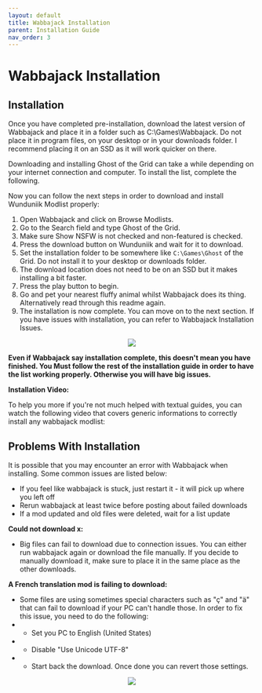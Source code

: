 ```yaml
---
layout: default
title: Wabbajack Installation
parent: Installation Guide
nav_order: 3
---
```


# Wabbajack Installation

## Installation

Once you have completed pre-installation, download the latest version of Wabbajack and place it in a folder such as C:\Games\Wabbajack. Do not place it in program files, on your desktop or in your downloads folder. I recommend placing it on an SSD as it will work quicker on there.

Downloading and installing Ghost of the Grid can take a while depending on your internet connection and computer. To install the list, complete the following.

Now you can follow the next steps in order to download and install Wunduniik Modlist properly:
1. Open Wabbajack and click on Browse Modlists.
2. Go to the Search field and type Ghost of the Grid.
3. Make sure Show NSFW is not checked and non-featured is checked.
5. Press the download button on Wunduniik and wait for it to download.
6. Set the installation folder to be somewhere like `C:\Games\Ghost` of the Grid. Do not install it to your desktop or downloads folder.
7. The download location does not need to be on an SSD but it makes installing a bit faster.
8. Press the play button to begin.
9. Go and pet your nearest fluffy animal whilst Wabbajack does its thing. Alternatively read through this readme again.
10. The installation is now complete. You can move on to the next section. If you have issues with installation, you can refer to Wabbajack Installation Issues.

<p align="center">
 <img src="https://i.redd.it/gi77zsrj0faf1.png">
</p>
 
**Even if Wabbajack say installation complete, this doesn't mean you have finished. You Must follow the rest of the installation guide in order to have the list working properly. Otherwise you will have big issues.**

**Installation Video:**

To help you more if you're not much helped with textual guides, you can watch the following video that covers generic informations to correctly install any wabbajack modlist:

## Problems With Installation

It is possible that you may encounter an error with Wabbajack when installing. Some common issues are listed below:
- If you feel like wabbajack is stuck, just restart it - it will pick up where you left off
- Rerun wabbajack at least twice before posting about failed downloads
- If a mod updated and old files were deleted, wait for a list update

__Could not download x:__
- Big files can fail to download due to connection issues. You can either run wabbajack again or download the file manually. If you decide to manually download it, make sure to place it in the same place as the other downloads.

__A French translation mod is failing to download:__
- Some files are using sometimes special characters such as "ç" and "ä" that can fail to download if your PC can't handle those. In order to fix this issue, you need to do the following: 
- - Set you PC to English (United States)​
- - Disable "Use Unicode UTF-8"
- - Start back the download. Once done you can revert those settings.
    
<p align="center">
 <img src="https://static.wixstatic.com/media/579922_f5f5162f09f44b7dbcdf7719ae3699df~mv2.png/v1/fill/w_578,h_542,al_c,q_85,enc_avif,quality_auto/579922_f5f5162f09f44b7dbcdf7719ae3699df~mv2.png">
</p>
